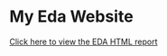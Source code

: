 # My Eda Website

[Click here to view the EDA HTML report]((https://muditz193.github.io/myeda/car_price_profile_report.html))
